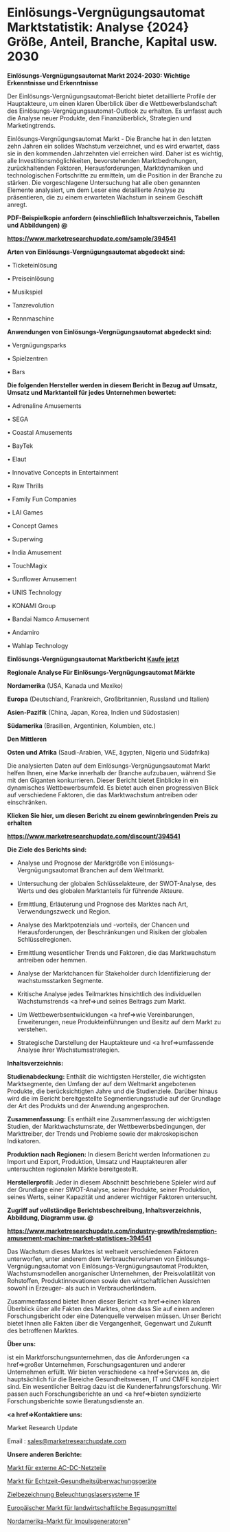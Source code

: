 # Einlösungs-Vergnügungsautomat Marktstatistik: Analyse {2024} Größe, Anteil, Branche, Kapital usw. 2030

<strong>Einlösungs-Vergnügungsautomat Markt 2024-2030: Wichtige Erkenntnisse und Erkenntnisse</strong>

Der Einlösungs-Vergnügungsautomat-Bericht bietet detaillierte Profile der Hauptakteure, um einen klaren Überblick über die Wettbewerbslandschaft des Einlösungs-Vergnügungsautomat-Outlook zu erhalten. Es umfasst auch die Analyse neuer Produkte, den Finanzüberblick, Strategien und Marketingtrends.

Einlösungs-Vergnügungsautomat Markt - Die Branche hat in den letzten zehn Jahren ein solides Wachstum verzeichnet, und es wird erwartet, dass sie in den kommenden Jahrzehnten viel erreichen wird. Daher ist es wichtig, alle Investitionsmöglichkeiten, bevorstehenden Marktbedrohungen, zurückhaltenden Faktoren, Herausforderungen, Marktdynamiken und technologischen Fortschritte zu ermitteln, um die Position in der Branche zu stärken. Die vorgeschlagene Untersuchung hat alle oben genannten Elemente analysiert, um dem Leser eine detaillierte Analyse zu präsentieren, die zu einem erwarteten Wachstum in seinem Geschäft anregt.



<strong><b>PDF-Beispielkopie anfordern (einschließlich Inhaltsverzeichnis, Tabellen und Abbildungen) @ </b></strong>

<strong><a href=https://www.marketresearchupdate.com/sample/394541>

<strong>https://www.marketresearchupdate.com/sample/394541</u></a></strong></strong>



<strong>Arten von Einlösungs-Vergnügungsautomat abgedeckt sind:</strong>

• Ticketeinlösung

• Preiseinlösung

• Musikspiel

• Tanzrevolution

• Rennmaschine



<strong>Anwendungen von Einlösungs-Vergnügungsautomat abgedeckt sind:</strong>

• Vergnügungsparks

• Spielzentren

• Bars



<strong>Die folgenden Hersteller werden in diesem Bericht in Bezug auf Umsatz, Umsatz und Marktanteil für jedes Unternehmen bewertet:</strong>

• Adrenaline Amusements

• SEGA

• Coastal Amusements

• BayTek

• Elaut

• Innovative Concepts in Entertainment

• Raw Thrills

• Family Fun Companies

• LAI Games

• Concept Games

• Superwing

• India Amusement

• TouchMagix

• Sunflower Amusement

• UNIS Technology

• KONAMI Group

• Bandai Namco Amusement

• Andamiro

• Wahlap Technology



<strong>Einlösungs-Vergnügungsautomat Marktbericht <a href=https://www.marketresearchupdate.com/buynow/394541>Kaufe jetzt</a></strong>



<strong>Regionale Analyse Für Einlösungs-Vergnügungsautomat Märkte</strong>



<strong>Nordamerika</strong> (USA, Kanada und Mexiko)



<strong>Europa</strong> (Deutschland, Frankreich, Großbritannien, Russland und Italien)



<strong>Asien-Pazifik</strong> (China, Japan, Korea, Indien und Südostasien)



<strong>Südamerika</strong> (Brasilien, Argentinien, Kolumbien, etc.)



<strong>Den Mittleren</strong> 

<strong>Osten und Afrika</strong> (Saudi-Arabien, VAE, ägypten, Nigeria und Südafrika)

Die analysierten Daten auf dem Einlösungs-Vergnügungsautomat Markt helfen Ihnen, eine Marke innerhalb der Branche aufzubauen, während Sie mit den Giganten konkurrieren. Dieser Bericht bietet Einblicke in ein dynamisches Wettbewerbsumfeld. Es bietet auch einen progressiven Blick auf verschiedene Faktoren, die das Marktwachstum antreiben oder einschränken.



<strong>Klicken Sie hier, um diesen Bericht zu einem gewinnbringenden Preis zu erhalten
</strong>

<strong><a href=https://www.marketresearchupdate.com/discount/394541>https://www.marketresearchupdate.com/discount/394541</b></u></strong></a>



<strong>Die Ziele des Berichts sind:</strong>

- Analyse und Prognose der Marktgröße von Einlösungs-Vergnügungsautomat Branchen auf dem Weltmarkt.

- Untersuchung der globalen Schlüsselakteure, der SWOT-Analyse, des Werts und des globalen Marktanteils für führende Akteure.

- Ermittlung, Erläuterung und Prognose des Marktes nach Art, Verwendungszweck und Region.

- Analyse des Marktpotenzials und -vorteils, der Chancen und Herausforderungen, der Beschränkungen und Risiken der globalen Schlüsselregionen.

- Ermittlung wesentlicher Trends und Faktoren, die das Marktwachstum antreiben oder hemmen.

- Analyse der Marktchancen für Stakeholder durch Identifizierung der wachstumsstarken Segmente.

- Kritische Analyse jedes Teilmarktes hinsichtlich des individuellen Wachstumstrends <a href=>und</a> seines Beitrags zum Markt.

- Um Wettbewerbsentwicklungen <a href=>wie</a> Vereinbarungen, Erweiterungen, neue Produkteinführungen und Besitz auf dem Markt zu verstehen.

- Strategische Darstellung der Hauptakteure und <a href=>umfas</a>sende Analyse ihrer Wachstumsstrategien.



<strong>Inhaltsverzeichnis:</strong>



<strong>Studienabdeckung:</strong> Enthält die wichtigsten Hersteller, die wichtigsten Marktsegmente, den Umfang der auf dem Weltmarkt angebotenen Produkte, die berücksichtigten Jahre und die Studienziele. Darüber hinaus wird die im Bericht bereitgestellte Segmentierungsstudie auf der Grundlage der Art des Produkts und der Anwendung angesprochen.



<strong>Zusammenfassung:</strong> Es enthält eine Zusammenfassung der wichtigsten Studien, der Marktwachstumsrate, der Wettbewerbsbedingungen, der Markttreiber, der Trends und Probleme sowie der makroskopischen Indikatoren.



<strong>Produktion nach Regionen:</strong> In diesem Bericht werden Informationen zu Import und Export, Produktion, Umsatz und Hauptakteuren aller untersuchten regionalen Märkte bereitgestellt.



<strong>Herstellerprofil:</strong> Jeder in diesem Abschnitt beschriebene Spieler wird auf der Grundlage einer SWOT-Analyse, seiner Produkte, seiner Produktion, seines Werts, seiner Kapazität und anderer wichtiger Faktoren untersucht.



<strong><b>Zugriff auf vollständige Berichtsbeschreibung, Inhaltsverzeichnis, Abbildung, Diagramm usw. @ </b></strong>

<strong><a href=https://www.marketresearchupdate.com/industry-growth/redemption-amusement-machine-market-statistices-394541>https://www.marketresearchupdate.com/industry-growth/redemption-amusement-machine-market-statistices-394541</a></strong>

Das Wachstum dieses Marktes ist weltweit verschiedenen Faktoren unterworfen, unter anderem dem Verbrauchervolumen von Einlösungs-Vergnügungsautomat von Einlösungs-Vergnügungsautomat Produkten, Wachstumsmodellen anorganischer Unternehmen, der Preisvolatilität von Rohstoffen, Produktinnovationen sowie den wirtschaftlichen Aussichten sowohl in Erzeuger- als auch in Verbraucherländern.

Zusammenfassend bietet Ihnen dieser Bericht <a href=>einen</a> klaren Überblick über alle Fakten des Marktes, ohne dass Sie auf einen anderen Forschungsbericht oder eine Datenquelle verweisen müssen. Unser Bericht bietet Ihnen alle Fakten über die Vergangenheit, Gegenwart und Zukunft des betroffenen Marktes.



<strong>Über uns:</strong>

 ist ein Marktforschungsunternehmen, das die Anforderungen <a href=>großer</a> Unternehmen, Forschungsagenturen und anderer Unternehmen erfüllt. Wir bieten verschiedene <a href=>Services</a> an, die hauptsächlich für die Bereiche Gesundheitswesen, IT und CMFE konzipiert sind. Ein wesentlicher Beitrag dazu ist die Kundenerfahrungsforschung. Wir passen auch Forschungsberichte an und <a href=>bieten</a> syndizierte Forschungsberichte sowie Beratungsdienste an.



<strong><a href=>Kontaktiere uns:</a></strong>

Market Research Update

Email : sales@marketresearchupdate.com



<strong>Unsere anderen Berichte:</strong>

<a href=https://www.linkedin.com/pulse/external-ac-dc-power-supply-market-expected-witness-high>Markt für externe AC-DC-Netzteile</a>

<a href=https://www.linkedin.com/pulse/real-time-health-monitoring-devices-market-analysis-segment>Markt für Echtzeit-Gesundheitsüberwachungsgeräte</a>

<a href=https://www.linkedin.com/pulse/target-designation-illumination-laser-systems-1f>Zielbezeichnung Beleuchtungslasersysteme 1F</a>

<a href=https://www.linkedin.com/pulse/europe-agricultural-fumigant-market-size-2023>Europäischer Markt für landwirtschaftliche Begasungsmittel</a>

<a href=https://www.linkedin.com/pulse/north-america-pulse-generator-market-2023-manufacturers>Nordamerika-Markt für Impulsgeneratoren</a>"
